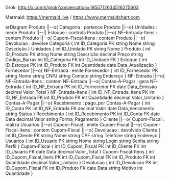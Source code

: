 Grok: http://x.com/i/grok?conversation=1955712634516275603 

Mermaid: https://mermaid.live / https://www.mermaidchart.com 


erDiagram
    Produto ||--o{ Categoria : pertence
    Produto ||--o{ Unidades : mede
    Produto ||--|| Estoque : controla
    Produto ||--o{ NF-Entrada-Itens : contem
    Produto ||--o{ Cupom-Fiscal-Itens : contem
    Produto ||--o{ Devolucao : devolve
    Categoria {
        int ID_Categoria PK
        string Nome
        string Descrição
    }
    Unidades {
        int ID_Unidade PK
        string Nome
    }
    Produto {
        int ID_Produto PK
        string Nome
        string Descrição
        decimal Preço
        string Código_Barras
        int ID_Categoria FK
        int ID_Unidade FK
    }
    Estoque {
        int ID_Estoque PK
        int ID_Produto FK
        int Quantidade
        date Data_Atualização
    }
    Fornecedor ||--o{ NF-Entrada : emite
    Fornecedor {
        int ID_Fornecedor PK
        string Nome
        string CNPJ
        string Contato
        string Endereço
    }
    NF-Entrada ||--o{ NF-Entrada-Itens : contem
    NF-Entrada ||--o{ Contas-A-Pagar : gera
    NF-Entrada {
        int ID_NF_Entrada PK
        int ID_Fornecedor FK
        date Data_Emissão
        decimal Valor_Total
    }
    NF-Entrada-Itens {
        int ID_NF_Entrada_Itens PK
        int ID_NF_Entrada FK
        int ID_Produto FK
        int Quantidade
        decimal Valor_Unitario
    }
    Contas-A-Pagar ||--o{ Recebimento : pago_por
    Contas-A-Pagar {
        int ID_Conta PK
        int ID_NF_Entrada FK
        decimal Valor
        date Data_Vencimento
        string Status
    }
    Recebimento {
        int ID_Recebimento PK
        int ID_Conta FK
        date Data
        decimal Valor
        string Forma_Pagamento
    }
    Cliente ||--o{ Cupom-Fiscal : realiza
    Usuarios ||--o{ Cupom-Fiscal : emite
    Cupom-Fiscal ||--o{ Cupom-Fiscal-Itens : contem
    Cupom-Fiscal ||--o{ Devolucao : devolvido
    Cliente {
        int ID_Cliente PK
        string Nome
        string CPF
        string Telefone
        string Endereço
    }
    Usuarios {
        int ID_Usuario PK
        string Nome
        string Login
        string Senha
        string Perfil
    }
    Cupom-Fiscal {
        int ID_Cupom_Fiscal PK
        int ID_Cliente FK
        int ID_Usuario FK
        date Data
        decimal Valor_Total
    }
    Cupom-Fiscal-Itens {
        int ID_Cupom_Fiscal_Itens PK
        int ID_Cupom_Fiscal FK
        int ID_Produto FK
        int Quantidade
        decimal Valor_Unitario
    }
    Devolucao {
        int ID_Devolucao PK
        int ID_Cupom_Fiscal FK
        int ID_Produto FK
        date Data
        string Motivo
        int Quantidade
    }

    






